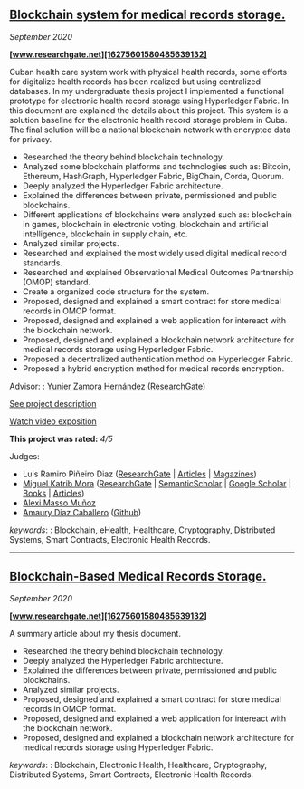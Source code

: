## **[Blockchain system for medical records storage.][4679700590590758308]**

*September 2020*

**[www.researchgate.net][16275601580485639132]**

Cuban health care system work with physical health records, some efforts for digitalize health records has been realized but using centralized databases. In my undergraduate thesis project I implemented a functional prototype for electronic health record storage using Hyperledger Fabric. In this document are explained the details about this project. This system is a solution baseline for the electronic health record storage problem in Cuba. The final solution will be a national blockchain network with encrypted data for privacy.

- Researched the theory behind blockchain technology.
- Analyzed some blockchain platforms and technologies such as: Bitcoin, Ethereum, HashGraph, Hyperledger Fabric, BigChain, Corda, Quorum.
- Deeply analyzed the Hyperledger Fabric architecture.
- Explained the differences between private, permissioned and public blockchains.
- Different applications of blockchains were analyzed such as: blockchain in games, blockchain in electronic voting, blockchain and artificial intelligence, blockchain in supply chain, etc.
- Analyzed similar projects.
- Researched and explained the most widely used digital medical record standards.
- Researched and explained Observational Medical Outcomes Partnership (OMOP) standard.
- Create a organized code structure for the system.
- Proposed, designed and explained a smart contract for store medical records in OMOP format.
- Proposed, designed and explained a web application for intereact with the blockchain network.
- Proposed, designed and explained a blockchain network architecture for medical records storage using Hyperledger Fabric.
- Proposed a decentralized authentication method on Hyperledger Fabric.
- Proposed a hybrid encryption method for medical records encryption.

Advisor:
: [Yunier Zamora Hernández][11220537839561247595] ([ResearchGate][6260194580826464206])

[See project description][6206635285711140745]
<!-- TODO - Fix project description -->
[Watch video exposition][4666275141468924663]

**This project was rated:** *4/5*

Judges:

- Luis Ramiro Piñeiro Diaz ([ResearchGate][17137592762943306412] | [Articles][9838377359291522781] | [Magazines][2138024335952641761])
- [Miguel Katrib Mora][2718954530875636670] ([ResearchGate][16801529439425332354] | [SemanticScholar][8179683280008850749] | [Google Scholar][7002261701407992645] | [Books][4563679684286092907] | [Articles][6686877601431166890])
- [Alexi Masso Muñoz][6005828514837597583]
- [Amaury Diaz Caballero][10046178460804603328] ([Github][6989384081882760709])

*keywords*:
: Blockchain, eHealth, Healthcare, Cryptography, Distributed Systems, Smart Contracts, Electronic Health Records.

[6989384081882760709]: https://github.com/amaury95
[6206635285711140745]: https://rayniel95.github.io/projects/projects/#blockchain-system-for-medical-records-storage
---

## **[Blockchain-Based Medical Records Storage.][1057914764649022727]**

*September 2020*

**[www.researchgate.net][16275601580485639132]**

A summary article about my thesis document.

- Researched the theory behind blockchain technology.
- Deeply analyzed the Hyperledger Fabric architecture.
- Explained the differences between private, permissioned and public blockchains.
- Analyzed similar projects.
- Proposed, designed and explained a smart contract for store medical records in OMOP format.
- Proposed, designed and explained a web application for intereact with the blockchain network.
- Proposed, designed and explained a blockchain network architecture for medical records storage using Hyperledger Fabric.

*keywords*:
: Blockchain, Electronic Health, Healthcare, Cryptography, Distributed Systems, Smart Contracts, Electronic Health Records.

[4679700590590758308]: https://www.researchgate.net/publication/348348902_Sistema_para_el_almacenamiento_de_historias_clinicas_utilizando_tecnologia_blockchain
[11220537839561247595]: https://www.linkedin.com/in/yunier-zamora-681b53191
[16275601580485639132]: https://www.researchgate.net/
[1057914764649022727]: https://www.researchgate.net/publication/348348913_Sistema_para_el_almacenamiento_de_historias_clinicas_utilizando_tecnologia_blockchain
[6260194580826464206]: https://www.researchgate.net/profile/Yunier-Zamora-Hernandez
[4666275141468924663]: https://youtu.be/YeBG6jEgHcc
[17137592762943306412]: https://www.researchgate.net/profile/Luis-Diaz-105
[2138024335952641761]: https://1library.co/document/qo37ndmq-vol-num-abril.html
[9838377359291522781]: https://www.mdpi.com/2073-8994/13/5/777
[16801529439425332354]: https://www.researchgate.net/profile/Miguel-Katrib-2
[8179683280008850749]: https://www.semanticscholar.org/author/Miguel-Katrib-Mora/2053337934
[7002261701407992645]: https://scholar.google.com/citations?user=-s5mRPkAAAAJ&hl=es
[6686877601431166890]: http://toc.proceedings.com/21425webtoc.pdf
[4563679684286092907]: http://worldcat.org/identities/lccn-no2011161030/
[2718954530875636670]: https://www.linkedin.com/in/miguel-katrib-3a5529aa/
[6005828514837597583]: https://www.linkedin.com/in/alexi-mass%C3%B3-mu%C3%B1oz-697393150/
[10046178460804603328]: https://cu.linkedin.com/in/amaury95
